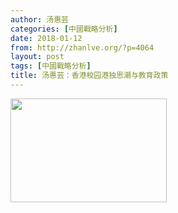 ```yaml
---
author: 汤惠芸
categories: [中國戰略分析]
date: 2018-01-12
from: http://zhanlve.org/?p=4064
layout: post
tags: [中國戰略分析]
title: 汤惠芸：香港校园港独思潮与教育政策
---
```


<div id="entry">
<div class="at-above-post addthis_tool" data-url="http://zhanlve.org/?p=4064">
</div>
<div class="wsw">
<img alt="" class="aligncenter size-full wp-image-4065" height="166" src="http://zhanlve.org/wp-content/uploads/2018/01/imgres.jpg" width="250"/>
</div>
<div class="wsw">
</div>
</div>
